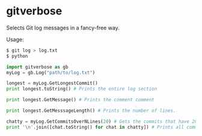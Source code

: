 # gitverbose
Selects Git log messages in a fancy-free way.


Usage:

```bash
$ git log > log.txt
$ python
```

```python
import gitverbose as gb 
myLog = gb.Log("path/to/log.txt")

longest = myLog.GetLongestCommit()
print longest.toString() # Prints the entire log section

print longest.GetMessage() # Prints the comment comment

print longest.GetMesssageLength() # Prints the number of lines.

chatty = myLog.GetCommitsOverNLines(20) # Gets the commits that have 20 lines or more.
print '\n'.join([chat.toString() for chat in chatty]) # Prints all commits that are 20 lines or more
```

